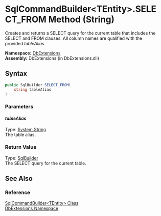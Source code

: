 SqlCommandBuilder&lt;TEntity>.SELECT_FROM Method (String)
=========================================================
Creates and returns a SELECT query for the current table that includes the SELECT and FROM clauses. All column names are qualified with the provided *tableAlias*.

**Namespace:** [DbExtensions][1]  
**Assembly:** DbExtensions (in DbExtensions.dll)

Syntax
------

```csharp
public SqlBuilder SELECT_FROM(
	string tableAlias
)
```

### Parameters

#### *tableAlias*
Type: [System.String][2]  
The table alias.

### Return Value
Type: [SqlBuilder][3]  
The SELECT query for the current table.

See Also
--------

### Reference
[SqlCommandBuilder&lt;TEntity> Class][4]  
[DbExtensions Namespace][1]  

[1]: ../README.md
[2]: http://msdn.microsoft.com/en-us/library/s1wwdcbf
[3]: ../SqlBuilder/README.md
[4]: README.md